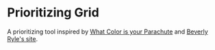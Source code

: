# Prioritizing Grid

A prioritizing tool inspired by [What Color is your Parachute](https://parachutebook.com/) and [Beverly Ryle's site](https://www.beverlyryle.com/prioritizing-grid).